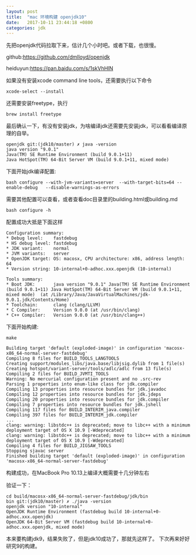 ```yaml
---
layout: post
title:  "mac 环境构建 openjdk10"
date:   2017-10-11 23:44:18 +0800
categories: jdk
---
```



先把openjdk代码拉取下来，估计几个小时吧。或者下载，也很慢。

github:https://github.com/dmlloyd/openjdk

heiduyun:https://pan.baidu.com/s/1skVhHlN

如果没有安装xcode command line tools，还需要执行以下命令

```Shell
xcode-select --install
```

还需要安装freetype，执行

```shell
brew install freetype
```

最后确认一下，有没有安装jdk，为啥编译jdk还需要先安装jdk，可以看看编译原理的自举。

```shell
openjdk git:(jdk10/master) ✗ java -version
java version "9.0.1"
Java(TM) SE Runtime Environment (build 9.0.1+11)
Java HotSpot(TM) 64-Bit Server VM (build 9.0.1+11, mixed mode)
```



下面开始jdk编译配置:

```shell
bash configure --with-jvm-variants=server  --with-target-bits=64 --enable-debug   --disable-warnings-as-errors
```
需要其他配置可以查看，或者查看doc目录里的building.html或building.md

```shell 
bash configure -h
```
配置成功大抵是下面这样

```shell
Configuration summary:
* Debug level:    fastdebug
* HS debug level: fastdebug
* JDK variant:    normal
* JVM variants:   server
* OpenJDK target: OS: macosx, CPU architecture: x86, address length: 64
* Version string: 10-internal+0-adhoc.xxx.openjdk (10-internal)

Tools summary:
* Boot JDK:       java version "9.0.1" Java(TM) SE Runtime Environment (build 9.0.1+11) Java HotSpot(TM) 64-Bit Server VM (build 9.0.1+11, mixed mode)  (at /Library/Java/JavaVirtualMachines/jdk-9.0.1.jdk/Contents/Home)
* Toolchain:      clang (clang/LLVM)
* C Compiler:     Version 9.0.0 (at /usr/bin/clang)
* C++ Compiler:   Version 9.0.0 (at /usr/bin/clang++)
```

下面开始构建:

```shell 
make
```
```shell
Building target 'default (exploded-image)' in configuration 'macosx-x86_64-normal-server-fastdebug'
Compiling 8 files for BUILD_TOOLS_LANGTOOLS
Creating support/modules_libs/java.base/libjsig.dylib from 1 file(s)
Creating hotspot/variant-server/tools/adlc/adlc from 13 file(s)
Compiling 2 files for BUILD_JVMTI_TOOLS
Warning: No mercurial configuration present and no .src-rev
Parsing 1 properties into enum-like class for jdk.compiler
Compiling 13 properties into resource bundles for jdk.javadoc
Compiling 12 properties into resource bundles for jdk.jdeps
Compiling 20 properties into resource bundles for jdk.compiler
Compiling 7 properties into resource bundles for jdk.jshell
Compiling 117 files for BUILD_INTERIM_java.compiler
Compiling 397 files for BUILD_INTERIM_jdk.compiler
...
clang: warning: libstdc++ is deprecated; move to libc++ with a minimum deployment target of OS X 10.9 [-Wdeprecated]
clang: warning: libstdc++ is deprecated; move to libc++ with a minimum deployment target of OS X 10.9 [-Wdeprecated]
Compiling 4 files for BUILD_JIGSAW_TOOLS
Stopping sjavac server
Finished building target 'default (exploded-image)' in configuration 'macosx-x86_64-normal-server-fastdebug'
```

构建成功，在MacBook Pro 10.13上编译大概需要十几分钟左右



验证一下：

```shell
cd build/macosx-x86_64-normal-server-fastdebug/jdk/bin
bin git:(jdk10/master) ✗ ./java -version
openjdk version "10-internal"
OpenJDK Runtime Environment (fastdebug build 10-internal+0-adhoc.xxx.openjdk)
OpenJDK 64-Bit Server VM (fastdebug build 10-internal+0-adhoc.xxx.openjdk, mixed mode)
```



本来要构建jdk9，结果失败了，但是jdk10成功了，那就先这样了。
下次再来好好研究9的构建。





